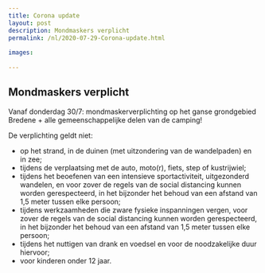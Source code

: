 ```yaml
---
title: Corona update
layout: post
description: Mondmaskers verplicht
permalink: /nl/2020-07-29-Corona-update.html
    
images:   
    
---
```


## Mondmaskers verplicht

Vanaf donderdag 30/7: mondmaskerverplichting op het ganse grondgebied Bredene + alle gemeenschappelijke delen van de camping!

De verplichting geldt niet:
- op het strand, in de duinen (met uitzondering van de wandelpaden) en in zee;
- tijdens de verplaatsing met de auto, moto(r), fiets, step of kustrijwiel;
- tijdens het beoefenen van een intensieve sportactiviteit, uitgezonderd wandelen, en voor zover de regels van de social distancing kunnen worden gerespecteerd, in het bijzonder het behoud van een afstand van 1,5 meter tussen elke persoon;
- tijdens werkzaamheden die zware fysieke inspanningen vergen, voor zover de regels van de social distancing kunnen worden gerespecteerd, in het bijzonder het behoud van een afstand van 1,5 meter tussen elke persoon;
- tijdens het nuttigen van drank en voedsel en voor de noodzakelijke duur hiervoor;
- voor kinderen onder 12 jaar.